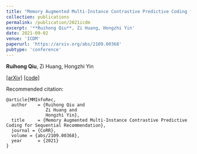 ```yaml
---
title: "Memory Augmented Multi-Instance Contrastive Predictive Coding for Sequential Recommendation"
collection: publications
permalink: /publication/2021icdm
excerpt: '**Ruihong Qiu**, Zi Huang, Hongzhi Yin'
date: 2021-09-02
venue: 'ICDM'
paperurl: 'https://arxiv.org/abs/2109.00368'
pubtype: 'conference'
---
```

**Ruihong Qiu**, Zi Huang, Hongzhi Yin

[\[arXiv\]](https://arxiv.org/abs/2109.00368)
[\[code\]](https://github.com/RuihongQiu/MMInfoRec)

Recommended citation:
```
@article{MMInfoRec,
  author    = {Ruihong Qiu and
               Zi Huang and
               Hongzhi Yin},
  title     = {Memory Augmented Multi-Instance Contrastive Predictive Coding for Sequential Recommendation},
  journal = {CoRR},
  volume = {abs/2109.00368},
  year      = {2021}
}
```